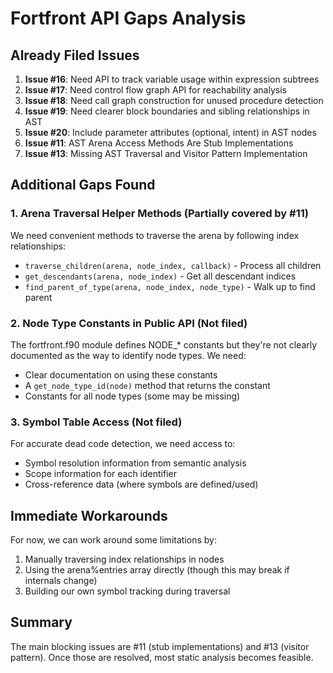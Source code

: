 # Fortfront API Gaps Analysis

## Already Filed Issues

1. **Issue #16**: Need API to track variable usage within expression subtrees
2. **Issue #17**: Need control flow graph API for reachability analysis  
3. **Issue #18**: Need call graph construction for unused procedure detection
4. **Issue #19**: Need clearer block boundaries and sibling relationships in AST
5. **Issue #20**: Include parameter attributes (optional, intent) in AST nodes
6. **Issue #11**: AST Arena Access Methods Are Stub Implementations
7. **Issue #13**: Missing AST Traversal and Visitor Pattern Implementation

## Additional Gaps Found

### 1. Arena Traversal Helper Methods (Partially covered by #11)
We need convenient methods to traverse the arena by following index relationships:
- `traverse_children(arena, node_index, callback)` - Process all children
- `get_descendants(arena, node_index)` - Get all descendant indices
- `find_parent_of_type(arena, node_index, node_type)` - Walk up to find parent

### 2. Node Type Constants in Public API (Not filed)
The fortfront.f90 module defines NODE_* constants but they're not clearly documented as the way to identify node types. We need:
- Clear documentation on using these constants
- A `get_node_type_id(node)` method that returns the constant
- Constants for all node types (some may be missing)

### 3. Symbol Table Access (Not filed)
For accurate dead code detection, we need access to:
- Symbol resolution information from semantic analysis
- Scope information for each identifier
- Cross-reference data (where symbols are defined/used)

## Immediate Workarounds

For now, we can work around some limitations by:
1. Manually traversing index relationships in nodes
2. Using the arena%entries array directly (though this may break if internals change)
3. Building our own symbol tracking during traversal

## Summary

The main blocking issues are #11 (stub implementations) and #13 (visitor pattern). Once those are resolved, most static analysis becomes feasible.